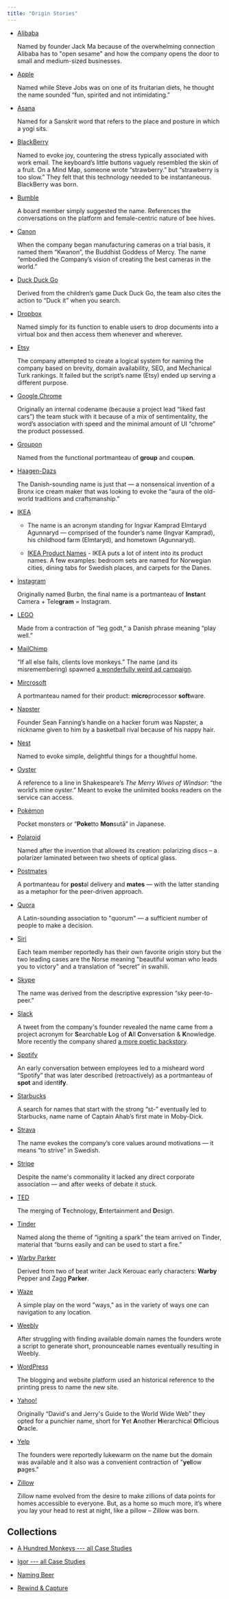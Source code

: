 ```yaml
---
title: "Origin Stories"
---
```


- [Alibaba](http://www.rewindandcapture.com/why-is-alibaba-called-alibaba/)

  Named by founder Jack Ma because of the overwhelming connection Alibaba has to "open sesame" and how the company opens the door to small and medium-sized businesses.

- [Apple](https://www.brandingstrategyinsider.com/2011/11/how-did-apple-computer-get-its-brand-name.html#.We-HFhOPKrY)

  Named while Steve Jobs was on one of its fruitarian diets, he thought the name sounded “fun, spirited and not intimidating.”

- [Asana](https://www.behindthename.com/name/asana/submitted)

  Named for a Sanskrit word that refers to the place and posture in which a yogi sits.

- [BlackBerry](https://www.lexiconbranding.com/client-news/rim-renames-itself-blackberry-here-s-how-that-name-came-to-be.html)

  Named to evoke joy, countering the stress typically associated with work email. The keyboard’s little buttons vaguely resembled the skin of a fruit. On a Mind Map, someone wrote “strawberry.” but “strawberry is too slow.” They felt that this technology needed to be instantaneous. BlackBerry was born.

- [Bumble](http://www.rewindandcapture.com/why-is-bumble-called-bumble/)

  A board member simply suggested the name. References the conversations on the platform and female-centric nature of bee hives.

- [Canon](http://www.photographybay.com/2012/09/11/canon-was-originally-named-after-kwanon-the-buddhist-goddess-of-mercy/)

  When the company began manufacturing cameras on a trial basis, it named them “Kwanon”, the Buddhist Goddess of Mercy. The name “embodied the Company’s vision of creating the best cameras in the world.”

- [Duck Duck Go](https://duck.co/help/company/name)

  Derived from the children’s game Duck Duck Go, the team also cites the action to “Duck it” when you search.

- [Dropbox](http://www.rewindandcapture.com/why-is-dropbox-called-dropbox/)

  Named simply for its function to enable users to drop documents into a virtual box and then access them whenever and wherever.

- [Etsy](https://www.quora.com/How-did-Etsy-get-its-name)

  The company attempted to create a logical system for naming the company based on brevity, domain availability, SEO, and Mechanical Turk rankings. It failed but the script’s name (Etsy) ended up serving a different purpose.

- [Google Chrome](https://www.quora.com/Why-is-Chrome-called-Chrome)

  Originally an internal codename (because a project lead “liked fast cars”) the team stuck with it because of a mix of sentimentality, the word’s association with speed and the minimal amount of UI “chrome” the product possessed.

- [Groupon](https://www.wsj.com/articles/SB10001424052748704828104576021481410635432)

  Named from the functional portmanteau of **group** and coup**on**.

- [Haagen-Dazs](https://www.huffingtonpost.com/2015/05/13/haagen-dazs-comes-from_n_7266208.html)

  The Danish-sounding name is just that — a nonsensical invention of a Bronx ice cream maker that was looking to evoke the  “aura of the old-world traditions and craftsmanship.”

- [IKEA](https://www.rd.com/culture/history-of-ikea/)

  - The name is an acronym standing for Ingvar Kamprad Elmtaryd Agunnaryd — comprised of the founder’s name (Ingvar Kamprad), his childhood farm (Elmtaryd), and hometown (Agunnaryd).

  - [IKEA Product Names](https://sploid.gizmodo.com/what-the-hell-do-all-those-ikea-names-mean-heres-the-s-1572392546) - IKEA puts a lot of intent into its product names. A few examples: bedroom sets are named for Norwegian cities, dining tabs for Swedish places, and carpets for the Danes.

- [Instagram](http://www.rewindandcapture.com/why-is-it-called-instagram/)

  Originally named Burbn, the final name is a portmanteau of **Insta**nt Camera + Tele**gram** = Instagram.

- [LEGO](http://www.todayifoundout.com/index.php/2010/10/where-the-word-lego-comes-from/)

  Made from a contraction of “leg godt,” a Danish phrase meaning “play well.”

- [MailChimp](http://www.rewindandcapture.com/why-is-mailchimp-called-mailchimp/)

  “If all else fails, clients love monkeys.” The name (and its misremembering) spawned [a wonderfully weird ad campaign](https://www.youtube.com/watch?v=md6elTBUqIc&list=PLniTESH_YLMWCj-g4FTvPwRkSNgJh4305).

- [Mircrosoft](https://www.quora.com/How-did-Bill-Gates-choose-the-name-Microsoft)

  A portmanteau named for their product: **micro**processor **soft**ware.

- [Napster](http://fortune.com/2013/09/05/ashes-to-ashes-peer-to-peer-an-oral-history-of-napster/)

  Founder Sean Fanning’s handle on a hacker forum was Napster, a nickname given to him by a basketball rival because of his nappy hair.

- [Nest](http://www.rewindandcapture.com/why-is-nest-called-nest/)

  Named to evoke simple, delightful things for a thoughtful home.

- [Oyster](https://www.huffingtonpost.com/2013/09/06/oyster-books-_n_3879730.html)

  A reference to a line in Shakespeare’s *The Merry Wives of Windsor*: “the world’s mine oyster.” Meant to evoke the unlimited books readers on the service can access. 

- [Pokémon](http://www.rewindandcapture.com/why-is-pokemon-called-pokemon/)

  Pocket monsters or “**Poke**tto **Mon**sutā” in Japanese.

- [Polaroid](http://www.rewindandcapture.com/why-is-polaroid-called-polaroid/)

  Named after the invention that allowed its creation: polarizing discs – a polarizer laminated between two sheets of optical glass.

- [Postmates](http://www.rewindandcapture.com/why-is-postmates-called-postmates/)

  A portmanteau for **post**al delivery and **mates** — with the latter standing as a metaphor for the peer-driven approach.

- [Quora](https://www.quora.com/How-did-DAngelo-and-Cheever-come-up-with-the-name-Quora)

  A Latin-sounding association to "quorum" — a sufficient number of people to make a decision.

- [Siri](https://www.quora.com/How-did-Siri-get-its-name/answers/1808143?srid=hVd4)

  Each team member reportedly has their own favorite origin story but the two leading cases are the Norse meaning "beautiful woman who leads you to victory" and a translation of “secret” in swahili.

- [Skype](http://www.thenameinspector.com/skype/)

  The name was derived from the descriptive expression “sky peer-to-peer.”

- [Slack](https://twitter.com/stewart/status/780906639301812225)

  A tweet from the company's founder revealed the name came from a project acronym for **S**earchable **L**og of **A**ll **C**onversation & **K**nowledge. More recently the company shared [a more poetic backstory](https://twitter.com/SlackHQ/status/431862004895076352).

- [Spotify](https://www.quora.com/How-did-Spotify-get-its-name)

  An early conversation between employees led to a misheard word “Spotify” that was later described (retroactively) as a portmanteau of **spot** and ident**ify**.

- [Starbucks](http://blog.seattlepi.com/thebigblog/2012/06/29/how-starbucks-got-its-name/)

  A search for names that start with the strong “st-” eventually led to Starbucks, name name of Captain Ahab’s first mate in Moby-Dick.

- [Strava](http://www.rewindandcapture.com/why-is-strava-called-strava/)

  The name evokes the company’s core values around motivations — it means “to strive” in Swedish.

- [Stripe](http://www.rewindandcapture.com/why-is-stripe-called-stripe/)

  Despite the name's commonality it lacked any direct corporate association — and after weeks of debate it stuck.

- [TED](http://web.archive.org/web/20021005001527/http://tedmed.com/history.html)

  The merging of **T**echnology, **E**ntertainment and **D**esign.

- [Tinder](http://www.rewindandcapture.com/why-is-tinder-called-tinder/)

  Named along the theme of “igniting a spark” the team arrived on Tinder, material that “burns easily and can be used to start a fire.” 

- [Warby Parker](https://www.quora.com/How-was-the-name-Warby-Parker-chosen)

  Derived from two of beat writer Jack Kerouac early characters: **Warby** Pepper and Zagg **Parker**.

- [Waze](http://www.rewindandcapture.com/why-is-waze-called-waze/)

  A simple play on the word "ways," as in the variety of ways one can navigation to any location.

- [Weebly](http://www.rewindandcapture.com/why-is-weebly-called-weebly/)

  After struggling with finding available domain names the founders wrote a script to generate short, pronounceable names eventually resulting in Weebly.

- [WordPress](http://www.rewindandcapture.com/why-is-wordpress-called-wordpress/)

  The blogging and website platform used an historical reference to the printing press to name the new site.

- [Yahoo!](https://www.lifewire.com/what-does-yahoo-stand-for-2483337)

  Originally “David's and Jerry's Guide to the World Wide Web” they opted for a punchier name, short for **Y**et **A**nother **H**ierarchical **O**fficious **O**racle.

- [Yelp](https://www.quora.com/How-did-Yelp-get-its-name)

  The founders were reportedly lukewarm on the name but the domain was available and it also was a convenient contraction of "**yel**low **p**ages."

- [Zillow](http://www.rewindandcapture.com/why-is-it-called-zillow/)

  Zillow name evolved from the desire to make zillions of data points for homes accessible to everyone. But, as a home so much more, it’s where you lay your head to rest at night, like a pillow – Zillow was born.

Collections
------------

- [A Hundred Monkeys --- all Case Studies](https://www.ahundredmonkeys.com/work/case-studies/)

- [Igor --- all Case Studies](https://www.igorinternational.com/clients/case-studies-naming-agencies.php)

- [Naming Beer](http://www.ideasbig.com/blog/beer-naming-case-study/)

- [Rewind & Capture](http://www.rewindandcapture.com/why-is-it-called-that/)
